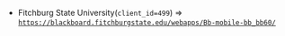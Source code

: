  - Fitchburg State University(`client_id=499`) => [`https://blackboard.fitchburgstate.edu/webapps/Bb-mobile-bb_bb60/`](https://blackboard.fitchburgstate.edu/webapps/Bb-mobile-bb_bb60/)
